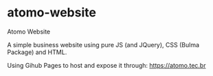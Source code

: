 # atomo-website
Atomo Website

A simple business website using pure JS (and JQuery), CSS (Bulma Package) and HTML.

Using Gihub Pages to host and expose it through: https://atomo.tec.br